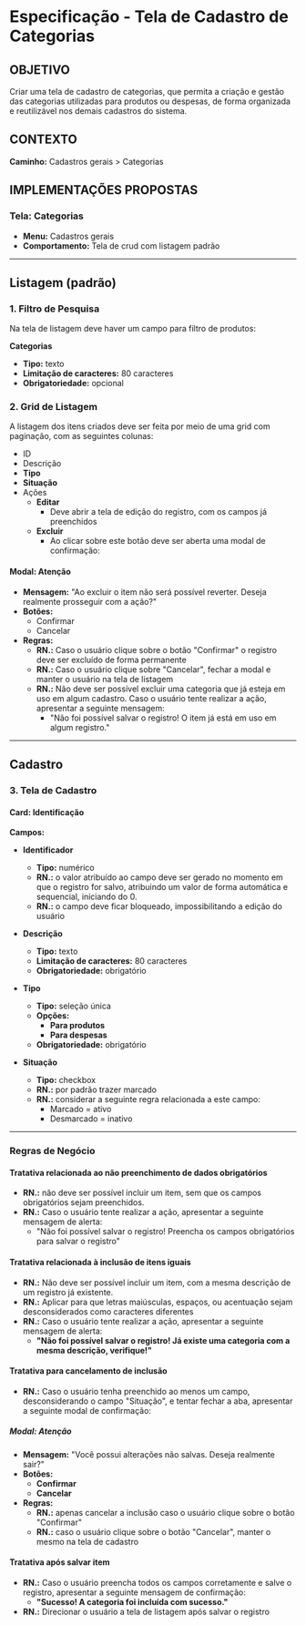 # Especificação - Tela de Cadastro de Categorias

## OBJETIVO

Criar uma tela de cadastro de categorias, que permita a criação e gestão das categorias utilizadas para produtos ou despesas, de forma organizada e reutilizável nos demais cadastros do sistema.

## CONTEXTO

**Caminho:** Cadastros gerais > Categorias

## IMPLEMENTAÇÕES PROPOSTAS

### Tela: Categorias

- **Menu:** Cadastros gerais
- **Comportamento:** Tela de crud com listagem padrão

---

## Listagem (padrão)

### 1. Filtro de Pesquisa

Na tela de listagem deve haver um campo para filtro de produtos:

**Categorias**

- **Tipo:** texto
- **Limitação de caracteres:** 80 caracteres
- **Obrigatoriedade:** opcional

### 2. Grid de Listagem

A listagem dos itens criados deve ser feita por meio de uma grid com paginação, com as seguintes colunas:

- ID
- Descrição
- **Tipo**
- **Situação**
- Ações
  - **Editar**
    - Deve abrir a tela de edição do registro, com os campos já preenchidos
  - **Excluir**
    - Ao clicar sobre este botão deve ser aberta uma modal de confirmação:

#### Modal: Atenção

- **Mensagem:** "Ao excluir o item não será possível reverter. Deseja realmente prosseguir com a ação?"
- **Botões:**
  - Confirmar
  - Cancelar
- **Regras:**
  - **RN.:** Caso o usuário clique sobre o botão "Confirmar" o registro deve ser excluído de forma permanente
  - **RN.:** Caso o usuário clique sobre "Cancelar", fechar a modal e manter o usuário na tela de listagem
  - **RN.:** Não deve ser possível excluir uma categoria que já esteja em uso em algum cadastro. Caso o usuário tente realizar a ação, apresentar a seguinte mensagem:
    - "Não foi possível salvar o registro! O item já está em uso em algum registro."

---

## Cadastro

### 3. Tela de Cadastro

#### Card: Identificação

**Campos:**

- **Identificador**

  - **Tipo:** numérico
  - **RN.:** o valor atribuído ao campo deve ser gerado no momento em que o registro for salvo, atribuindo um valor de forma automática e sequencial, iniciando do 0.
  - **RN.:** o campo deve ficar bloqueado, impossibilitando a edição do usuário

- **Descrição**

  - **Tipo:** texto
  - **Limitação de caracteres:** 80 caracteres
  - **Obrigatoriedade:** obrigatório

- **Tipo**

  - **Tipo:** seleção única
  - **Opções:**
    - **Para produtos**
    - **Para despesas**
  - **Obrigatoriedade:** obrigatório

- **Situação**
  - **Tipo:** checkbox
  - **RN.:** por padrão trazer marcado
  - **RN.:** considerar a seguinte regra relacionada a este campo:
    - Marcado = ativo
    - Desmarcado = inativo

---

### Regras de Negócio

#### Tratativa relacionada ao não preenchimento de dados obrigatórios

- **RN.:** não deve ser possível incluir um item, sem que os campos obrigatórios sejam preenchidos.
- **RN.:** Caso o usuário tente realizar a ação, apresentar a seguinte mensagem de alerta:
  - "Não foi possível salvar o registro! Preencha os campos obrigatórios para salvar o registro"

#### Tratativa relacionada à inclusão de itens iguais

- **RN.:** Não deve ser possível incluir um item, com a mesma descrição de um registro já existente.
- **RN.:** Aplicar para que letras maiúsculas, espaços, ou acentuação sejam desconsiderados como caracteres diferentes
- **RN.:** Caso o usuário tente realizar a ação, apresentar a seguinte mensagem de alerta:
  - **"Não foi possível salvar o registro! Já existe uma categoria com a mesma descrição, verifique!"**

#### Tratativa para cancelamento de inclusão

- **RN.:** Caso o usuário tenha preenchido ao menos um campo, desconsiderando o campo "Situação", e tentar fechar a aba, apresentar a seguinte modal de confirmação:

##### Modal: Atenção

- **Mensagem:** "Você possui alterações não salvas. Deseja realmente sair?"
- **Botões:**
  - **Confirmar**
  - **Cancelar**
- **Regras:**
  - **RN.:** apenas cancelar a inclusão caso o usuário clique sobre o botão "Confirmar"
  - **RN.:** caso o usuário clique sobre o botão "Cancelar", manter o mesmo na tela de cadastro

#### Tratativa após salvar item

- **RN.:** Caso o usuário preencha todos os campos corretamente e salve o registro, apresentar a seguinte mensagem de confirmação:
  - **"Sucesso! A categoria foi incluída com sucesso."**
- **RN.:** Direcionar o usuário a tela de listagem após salvar o registro
